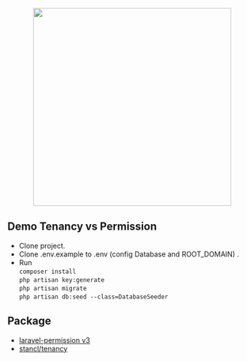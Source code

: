 <p align="center"><img src="https://res.cloudinary.com/dtfbvvkyp/image/upload/v1566331377/laravel-logolockup-cmyk-red.svg" width="400"></p>

## Demo Tenancy vs Permission
- Clone project.
- Clone .env.example to .env (config Database and ROOT_DOMAIN) .
- Run    
	`composer install`    
	`php artisan key:generate`    
	`php artisan migrate`    
	`php artisan db:seed --class=DatabaseSeeder`

## Package
- [laravel-permission v3](https://docs.spatie.be/laravel-permission/v3/installation-laravel/)
- [stancl/tenancy](https://tenancy.samuelstancl.me/docs/v2/installation/)

